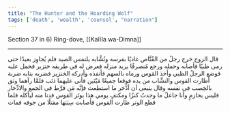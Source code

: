```yaml
---
title: "The Hunter and the Hoarding Wolf"
tags: ['death', 'wealth', 'counsel', "narration"]
---
```


 Section 37 in 6) Ring-dove, [[Kalīla wa-Dimna]]

---
قال الزوج خرج رجلٌ من القُنَّاص غاديًا بفرسه ونُشَّابه يلتمس الصيد فلم يُجاوِز بعيدًا حتى رمى ظبيًا فأصابه وحمله ورجع مُنصرفًا يريد منزله فعرض له في طريقه خنزير فحمل عليه فوضع الرجلُ الظبي وأخذ القوس ورماه بالسهم فأنفذه وأدركه الخنزير فضربه بنابه ضربة أطارت القوس والنشَّاب من يده فوقعا جميعًا مَيْتَين فأتى عليهما ذئب فلمَّا رآهما وثق بالخِصب في نفسه وقال ينبغي أن أدَّخر ما استطعت فإنَّه مَن فرَّط في الجمع والادِّخار فليس بحازمٍ وأنا جاعلٌ ما وجدتُ كنزًا ومكتفٍ يومي هذا بوتَر القوس فدنا منه ليأكله فلما قطع الوتر طارت القوس فأصابت سِيَتها مقتلًا من جوفه فمات
